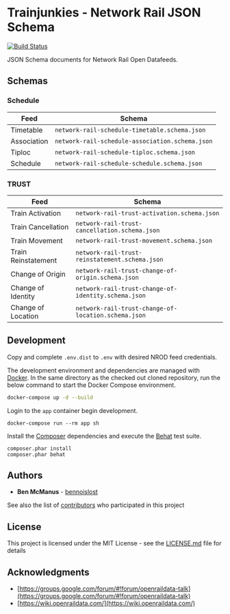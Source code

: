 # Trainjunkies - Network Rail JSON Schema

[![Build Status](https://travis-ci.com/trainjunkies-packages/network-rail-json-schema.svg?branch=master)](https://travis-ci.com/trainjunkies-packages/network-rail-json-schema)

JSON Schema documents for Network Rail Open Datafeeds.

## Schemas
### Schedule

| Feed        | Schema                                          |
| ----------- | ----------------------------------------------- |
| Timetable   | `network-rail-schedule-timetable.schema.json`   |
| Association | `network-rail-schedule-association.schema.json` |
| Tiploc      | `network-rail-schedule-tiploc.schema.json`      |
| Schedule    | `network-rail-schedule-schedule.schema.json`    |

### TRUST

| Feed                | Schema                                              |
| ------------------- | --------------------------------------------------- |
| Train Activation    | `network-rail-trust-activation.schema.json`         |
| Train Cancellation  | `network-rail-trust-cancellation.schema.json`       |
| Train Movement      | `network-rail-trust-movement.schema.json`           |
| Train Reinstatement | `network-rail-trust-reinstatement.schema.json`      |
| Change of Origin    | `network-rail-trust-change-of-origin.schema.json`   |
| Change of Identity  | `network-rail-trust-change-of-identity.schema.json` |
| Change of Location  | `network-rail-trust-change-of-location.schema.json` |


## Development

Copy and complete `.env.dist` to `.env` with desired NROD feed credentials.

The development environment and dependencies are managed with [Docker](https://www.docker.com/get-started). In the same directory as the checked out cloned repository, run the below command to start the Docker Compose environment.

```bash
docker-compose up -d --build
```

Login to the `app` container begin development.
```
docker-compose run --rm app sh
```

Install the [Composer](https://getcomposer.org/) dependencies and execute the [Behat](https://behat.org/en/latest/) test suite.
```
composer.phar install
composer.phar behat
```

## Authors

- **Ben McManus** - [bennoislost](https://github.com/bennoislost)

See also the list of [contributors](https://github.com/trainjunkies-packages/data-feeds-queue-subscriber/contributors) who participated in this project


## License

This project is licensed under the MIT License - see the [LICENSE.md](LICENSE.md) file for details

## Acknowledgments

- [https://groups.google.com/forum/#!forum/openraildata-talk](https://groups.google.com/forum/#!forum/openraildata-talk)
- [https://wiki.openraildata.com/](https://wiki.openraildata.com/)
